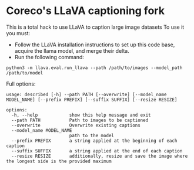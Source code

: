 # Coreco's LLaVA captioning fork

This is a total hack to use LLaVA to caption large image datasets To use it you must: 

* Follow the LLaVA installation instructions to set up this code base, acquire the llama model, and merge their delta. 
* Run the following command: 

```
python3 -m llava.eval.run_llava --path /path/to/images --model_path /path/to/model
```

Full options: 

```
usage: described [-h] --path PATH [--overwrite] [--model_name MODEL_NAME] [--prefix PREFIX] [--suffix SUFFIX] [--resize RESIZE]

options:
  -h, --help            show this help message and exit
  --path PATH           Path to images to be captioned
  --overwrite           Overwrite existing captions
  --model_name MODEL_NAME
                        path to the model
  --prefix PREFIX       a string applied at the beginning of each caption
  --suffix SUFFIX       a string applied at the end of each caption
  --resize RESIZE       additionally, resize and save the image where the longest side is the provided maximum

```
